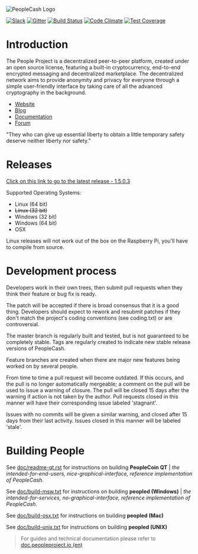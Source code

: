 ![PeopleCash Logo](https://i.imgur.com/ovemJA3.png)

[![Slack](https://slack.peopleproject.io/badge.svg)](https://slack.peopleproject.io/)
[![Gitter](https://badges.gitter.im/peopleproject/people.svg)](https://gitter.im/peopleproject/people?utm_source=badge&utm_medium=badge&utm_campaign=pr-badge&utm_content=body_badge) [![Build Status](https://travis-ci.org/peopleproject/people.svg?branch=master)](https://travis-ci.org/peopleproject/people) [![Code Climate](https://codeclimate.com/github/peopleproject/people/badges/gpa.svg)](https://codeclimate.com/github/peopleproject/people) [![Test Coverage](https://codeclimate.com/github/peopleproject/people/badges/coverage.svg)](https://codeclimate.com/github/peopleproject/people/coverage) 

Introduction
===========================

The People Project  is a decentralized peer-to-peer platform, created under an open source license, featuring a built-in cryptocurrency, end-to-end encrypted messaging and decentralized marketplace. The decentralized network aims to provide anonymity and privacy for everyone through a simple user-friendly interface by taking care of all the advanced cryptography in the background. 

* [Website](https://peopleproject.io/)
* [Blog](https://blog.peopleproject.io/)
* [Documentation](https://doc.peopleproject.io/)
* [Forum](https://talk.peopleproject.io/)

"They who can give up essential liberty to obtain a little temporary safety deserve neither liberty nor safety." 

Releases
===========================
[Click on this link to go to the latest release - 1.5.0.3](https://github.com/peopleproject/people/releases/latest)

Supported Operating Systems:
* Linux (64 bit)
* ~~Linux (32 bit)~~
* Windows (32 bit)
* Windows (64 bit)
* OSX 


Linux releases will not work out of the box on the Raspberry Pi, you'll have to compile from source.

Development process
===========================

Developers work in their own trees, then submit pull requests when
they think their feature or bug fix is ready.

The patch will be accepted if there is broad consensus that it is a
good thing.  Developers should expect to rework and resubmit patches
if they don't match the project's coding conventions (see coding.txt)
or are controversial.

The master branch is regularly built and tested, but is not guaranteed
to be completely stable. Tags are regularly created to indicate new
stable release versions of PeopleCash.

Feature branches are created when there are major new features being
worked on by several people.

From time to time a pull request will become outdated. If this occurs, and
the pull is no longer automatically mergeable; a comment on the pull will
be used to issue a warning of closure. The pull will be closed 15 days
after the warning if action is not taken by the author. Pull requests closed
in this manner will have their corresponding issue labeled 'stagnant'.

Issues with no commits will be given a similar warning, and closed after
15 days from their last activity. Issues closed in this manner will be 
labeled 'stale'.

Building People
===========================

See [doc/readme-qt.rst](https://github.com/peopleproject/people/blob/master/doc/readme-qt.rst) for instructions on building **PeopleCoin QT** | *the intended-for-end-users, nice-graphical-interface, reference implementation of PeopleCash.*

See [doc/build-msw.txt](https://github.com/peopleproject/people/blob/master/doc/build-msw.txt) for instructions on building **peopled (Windows)** | *the intended-for-services, no-graphical-interface, reference implementation of PeopleCash.*

See [doc/build-osx.txt](https://github.com/peopleproject/people/blob/master/doc/build-osx.txt) for instructions on building **peopled (Mac)**

See [doc/build-unix.txt](https://github.com/peopleproject/people/blob/master/doc/build-unix.txt) for instructions on building **peopled (UNIX)**


> For guides and technical documentation please refer to [doc.peopleproject.io (en)](https://peopleproject.io/en/documentation)
